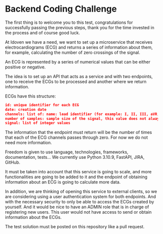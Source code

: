 # Backend Coding Challenge

The first thing is to welcome you to this test, congratulations for successfully passing the previous steps, thank you
for the time invested in the process and of course good luck.

At Idoven we have a need, we want to set up a microservice that receives electrocardiograms (ECG) and returns a series
of information about them, for example, calculating the number of zero crossings of the signal.

An ECG is represented by a series of numerical values that can be either positive or negative.

The idea is to set up an API that acts as a service and with two endpoints, one to receive the ECGs to be processed and
another where we return information.

ECGs have this structure:

```json
id: unique identifier for each ECG
date: creation date
channels: list of: name: lead identifier (for example: I, II, III, aVR, aVL and aVF, V1, V2…)
number of samples: sample size of the signal, this value does not always come
signal: list of integer values
```

The information that the endpoint must return will be the number of times that each of the ECG channels passes through
zero. For now we do not need more information.

Freedom is given to use language, technologies, frameworks, documentation, tests... We currently use Python 3.10.9,
FastAPI, JIRA, GitHub.

It must be taken into account that this service is going to scale, and more functionalities are going to be added to it
and the endpoint of obtaining information about an ECG is going to calculate more data.

In addition, we are thinking of opening this service to external clients, so we are considering using a user
authentication system for both endpoints. And with the necessary security to only be able to access the ECGs created by
yourself.
And it would be nice to have an ADMIN role that is in charge of registering new users. This user would not have access
to send or obtain information about the ECGs.

The test solution must be posted on this repository like a pull request.
